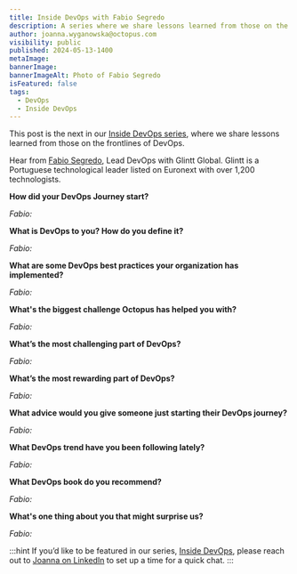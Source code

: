 ```yaml
---
title: Inside DevOps with Fabio Segredo
description: A series where we share lessons learned from those on the frontlines of DevOps. This post features Fabio Segredo of Glintt Global.
author: joanna.wyganowska@octopus.com
visibility: public
published: 2024-05-13-1400
metaImage: 
bannerImage: 
bannerImageAlt: Photo of Fabio Segredo
isFeatured: false
tags: 
  - DevOps
  - Inside DevOps
---
```


This post is the next in our [Inside DevOps series](https://octopus.com/blog/tag/Inside%20DevOps), where we share lessons learned from those on the frontlines of DevOps.  

Hear from [Fabio Segredo](https://www.linkedin.com/in/fabiosegredo/), Lead DevOps with Glintt Global. Glintt is a Portuguese technological leader listed on Euronext with over 1,200 technologists. 

**How did your DevOps Journey start?**

*Fabio:* 

**What is DevOps to you? How do you define it?**

*Fabio:* 

**What are some DevOps best practices your organization has implemented?**

*Fabio:* 

**What's the biggest challenge Octopus has helped you with?**

*Fabio:* 

**What’s the most challenging part of DevOps?**

*Fabio:* 

**What’s the most rewarding part of DevOps?**

*Fabio:* 

**What advice would you give someone just starting their DevOps journey?**

*Fabio:* 

**What DevOps trend have you been following lately?**

*Fabio:* 

**What DevOps book do you recommend?**

*Fabio:*  

**What's one thing about you that might surprise us?**

*Fabio:* 

:::hint
If you’d like to be featured in our series, [Inside DevOps](https://octopus.com/blog/tag/Inside%20DevOps), please reach out to [Joanna on LinkedIn](https://www.linkedin.com/in/joannawyganowska/) to set up a time for a quick chat.
:::